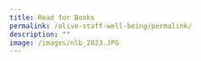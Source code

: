```yaml
---
title: Read for Books
permalink: /olive-staff-well-being/permalink/
description: ""
image: /images/nlb_2023.JPG
---
```

